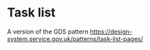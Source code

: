 # Task list

A version of the GDS pattern https://design-system.service.gov.uk/patterns/task-list-pages/